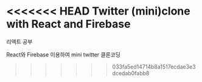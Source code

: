 <<<<<<< HEAD
Twitter (mini)clone with React and Firebase
=======

리액트 공부

React와 Firebase 이용하여 mini twitter 클론코딩
>>>>>>> 033fa5ed14714b8a1517ecdae3e3dcedab0fabb8
